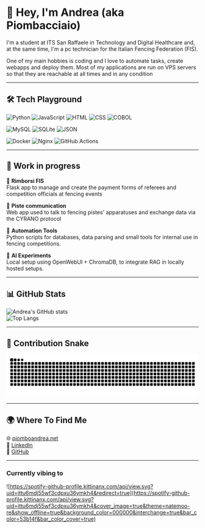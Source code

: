 # 👋 Hey, I'm Andrea (aka Piombacciaio)
 
I'm a student at ITS San Raffaele in Technology and Digital Healthcare and, at the same time, I'm a pc technician for the Italian Fencing Federation (FIS). 

One of my main hobbies is coding and I love to automate tasks, create webapps and deploy them.
Most of my applications are run on VPS servers so that they are reachable at all times and in any condition

---

## 🛠️ Tech Playground

![Python](https://img.shields.io/badge/Python-3776AB?style=for-the-badge&logo=python&logoColor=white)
![JavaScript](https://img.shields.io/badge/JavaScript-F7DF1E?style=for-the-badge&logo=javascript&logoColor=black)
![HTML](https://img.shields.io/badge/HTML5-E34F26?style=for-the-badge&logo=html5&logoColor=white)
![CSS](https://img.shields.io/badge/CSS3-1572B6?style=for-the-badge&logo=css3&logoColor=white)
![COBOL](https://img.shields.io/badge/COBOL-00589D?style=for-the-badge&logo=ibm&logoColor=white)

![MySQL](https://img.shields.io/badge/MySQL-4479A1?style=for-the-badge&logo=mysql&logoColor=white)
![SQLite](https://img.shields.io/badge/SQLite-003B57?style=for-the-badge&logo=sqlite&logoColor=white)
![JSON](https://img.shields.io/badge/JSON-000000?style=for-the-badge&logo=json&logoColor=white)

![Docker](https://img.shields.io/badge/Docker-2496ED?style=for-the-badge&logo=docker&logoColor=white)
![Nginx](https://img.shields.io/badge/Nginx-009639?style=for-the-badge&logo=nginx&logoColor=white)
![GitHub Actions](https://img.shields.io/badge/GitHub_Actions-2088FF?style=for-the-badge&logo=github-actions&logoColor=white)

---

## 🚧 Work in progress

🔹 **Rimborsi FIS**  
Flask app to manage and create the payment forms of referees and competition officials at fencing events

🔹 **Piste communication**  
Web app used to talk to fencing pistes' apparatuses and exchange data via the CYRANO protocol

🔹 **Automation Tools**  
Python scripts for databases, data parsing and small tools for internal use in fencing competitions.  

🔹 **AI Experiments**  
Local setup using OpenWebUI + ChromaDB, to integrate RAG in locally hosted setups.  

---

## 📊 GitHub Stats

![Andrea's GitHub stats](https://github-readme-stats.vercel.app/api?username=Piombacciaio&show_icons=true&theme=tokyonight)  
![Top Langs](https://github-readme-stats.vercel.app/api/top-langs/?username=Piombacciaio&layout=compact&theme=tokyonight)

---

## 🐍 Contribution Snake

<picture>
  <source media="(prefers-color-scheme: dark)" srcset="https://github.com/Piombacciaio/Piombacciaio/blob/output/github-contribution-grid-snake-dark.svg">
  <source media="(prefers-color-scheme: light)" srcset="https://github.com/Piombacciaio/Piombacciaio/blob/output/github-contribution-grid-snake.svg">
  <img alt="github contribution snake" src="https://github.com/Piombacciaio/Piombacciaio/blob/output/github-contribution-grid-snake.svg">
</picture>

---

## 🌍 Where To Find Me

🌐 [piomboandrea.net](https://piomboandrea.net)  
💼 [LinkedIn](https://www.linkedin.com/in/piombacciaio/)  
🐙 [GitHub](https://github.com/Piombacciaio)  

---

### Currently vibing to

![https://spotify-github-profile.kittinanx.com/api/view.svg?uid=jttu6mdj55wf3cdpxu36ymkh4&redirect=true](https://spotify-github-profile.kittinanx.com/api/view.svg?uid=jttu6mdj55wf3cdpxu36ymkh4&cover_image=true&theme=natemoo-re&show_offline=true&background_color=000000&interchange=true&bar_color=53b14f&bar_color_cover=true)
